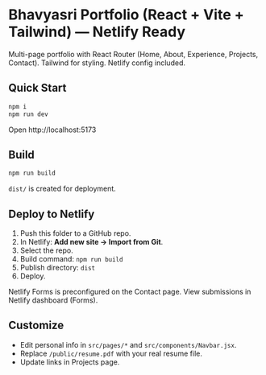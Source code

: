 # Bhavyasri Portfolio (React + Vite + Tailwind) — Netlify Ready

Multi-page portfolio with React Router (Home, About, Experience, Projects, Contact). Tailwind for styling. Netlify config included.

## Quick Start
```bash
npm i
npm run dev
```
Open http://localhost:5173

## Build
```bash
npm run build
```
`dist/` is created for deployment.

## Deploy to Netlify
1. Push this folder to a GitHub repo.
2. In Netlify: **Add new site → Import from Git**.
3. Select the repo.
4. Build command: `npm run build`
5. Publish directory: `dist`
6. Deploy.

Netlify Forms is preconfigured on the Contact page. View submissions in Netlify dashboard (Forms).

## Customize
- Edit personal info in `src/pages/*` and `src/components/Navbar.jsx`.
- Replace `/public/resume.pdf` with your real resume file.
- Update links in Projects page.
